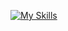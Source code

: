 [![My Skills](https://skillicons.dev/icons?i=js,ts,bootstrap,tailwind,react,redux,next,cs,net,docker)](https://skillicons.dev)

